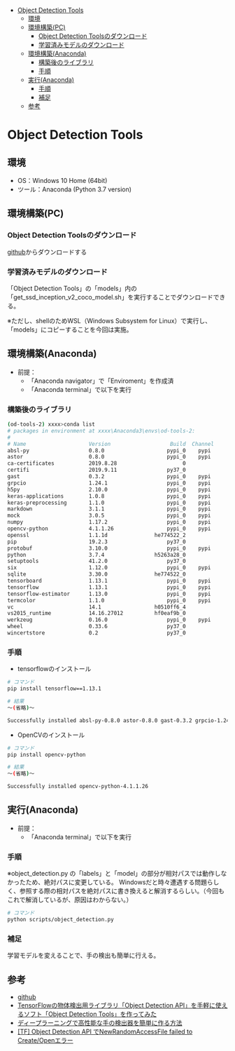 
- [Object Detection Tools](#object-detection-tools)
  - [環境](#%e7%92%b0%e5%a2%83)
  - [環境構築(PC)](#%e7%92%b0%e5%a2%83%e6%a7%8b%e7%af%89pc)
    - [Object Detection Toolsのダウンロード](#object-detection-tools%e3%81%ae%e3%83%80%e3%82%a6%e3%83%b3%e3%83%ad%e3%83%bc%e3%83%89)
    - [学習済みモデルのダウンロード](#%e5%ad%a6%e7%bf%92%e6%b8%88%e3%81%bf%e3%83%a2%e3%83%87%e3%83%ab%e3%81%ae%e3%83%80%e3%82%a6%e3%83%b3%e3%83%ad%e3%83%bc%e3%83%89)
  - [環境構築(Anaconda)](#%e7%92%b0%e5%a2%83%e6%a7%8b%e7%af%89anaconda)
    - [構築後のライブラリ](#%e6%a7%8b%e7%af%89%e5%be%8c%e3%81%ae%e3%83%a9%e3%82%a4%e3%83%96%e3%83%a9%e3%83%aa)
    - [手順](#%e6%89%8b%e9%a0%86)
  - [実行(Anaconda)](#%e5%ae%9f%e8%a1%8canaconda)
    - [手順](#%e6%89%8b%e9%a0%86-1)
    - [補足](#%e8%a3%9c%e8%b6%b3)
  - [参考](#%e5%8f%82%e8%80%83)

# Object Detection Tools
## 環境
- OS：Windows 10 Home (64bit)
- ツール：Anaconda (Python 3.7 version)
## 環境構築(PC)
### Object Detection Toolsのダウンロード
[github](https://github.com/karaage0703/object_detection_tools)からダウンロードする

### 学習済みモデルのダウンロード
「Object Detection Tools」の「models」内の「get_ssd_inception_v2_coco_model.sh」を実行することでダウンロードできる。

※ただし、shellのためWSL（Windows Subsystem for Linux）で実行し、「models」にコピーすることを今回は実施。

## 環境構築(Anaconda)
- 前提：
  -  「Anaconda navigator」で「Enviroment」を作成済
  -  「Anaconda terminal」で以下を実行
### 構築後のライブラリ
```sh
(od-tools-2) xxxx>conda list
# packages in environment at xxxx\Anaconda3\envs\od-tools-2:
#
# Name                    Version                   Build  Channel
absl-py                   0.8.0                    pypi_0    pypi
astor                     0.8.0                    pypi_0    pypi
ca-certificates           2019.8.28                     0
certifi                   2019.9.11                py37_0
gast                      0.3.2                    pypi_0    pypi
grpcio                    1.24.1                   pypi_0    pypi
h5py                      2.10.0                   pypi_0    pypi
keras-applications        1.0.8                    pypi_0    pypi
keras-preprocessing       1.1.0                    pypi_0    pypi
markdown                  3.1.1                    pypi_0    pypi
mock                      3.0.5                    pypi_0    pypi
numpy                     1.17.2                   pypi_0    pypi
opencv-python             4.1.1.26                 pypi_0    pypi
openssl                   1.1.1d               he774522_2
pip                       19.2.3                   py37_0
protobuf                  3.10.0                   pypi_0    pypi
python                    3.7.4                h5263a28_0
setuptools                41.2.0                   py37_0
six                       1.12.0                   pypi_0    pypi
sqlite                    3.30.0               he774522_0
tensorboard               1.13.1                   pypi_0    pypi
tensorflow                1.13.1                   pypi_0    pypi
tensorflow-estimator      1.13.0                   pypi_0    pypi
termcolor                 1.1.0                    pypi_0    pypi
vc                        14.1                 h0510ff6_4
vs2015_runtime            14.16.27012          hf0eaf9b_0
werkzeug                  0.16.0                   pypi_0    pypi
wheel                     0.33.6                   py37_0
wincertstore              0.2                      py37_0
```
### 手順
- tensorflowのインストール
```sh
# コマンド
pip install tensorflow==1.13.1
```
```sh
# 結果
～(省略)～

Successfully installed absl-py-0.8.0 astor-0.8.0 gast-0.3.2 grpcio-1.24.1 h5py-2.10.0 keras-applications-1.0.8 keras-preprocessing-1.1.0 markdown-3.1.1 mock-3.0.5 numpy-1.17.2 protobuf-3.10.0 six-1.12.0 tensorboard-1.13.1 tensorflow-1.13.1 tensorflow-estimator-1.13.0 termcolor-1.1.0 werkzeug-0.16.0
```
- OpenCVのインストール
```sh
# コマンド
pip install opencv-python
```
```sh
# 結果
～(省略)～

Successfully installed opencv-python-4.1.1.26
```

## 実行(Anaconda)
- 前提：
  -  「Anaconda terminal」で以下を実行
### 手順
※object_detection.py の「labels」と「model」の部分が相対パスでは動作しなかったため、絶対パスに変更している。
Windowsだと時々遭遇する問題らしく、参照する際の相対パスを絶対パスに書き換えると解消するらしい。（今回もこれで解消しているが、原因はわからない。）

```sh
# コマンド
python scripts/object_detection.py
```

### 補足
学習モデルを変えることで、手の検出も簡単に行える。

## 参考
- [github](https://github.com/karaage0703/object_detection_tools)
- [TensorFlowの物体検出用ライブラリ「Object Detection API」を手軽に使えるソフト「Object Detection Tools」を作ってみた](https://karaage.hatenadiary.jp/entry/2019/05/27/073000)
- [ディープラーニングで高性能な手の検出器を簡単に作る方法](https://qiita.com/karaage0703/items/962c550868b9383e78c7)
- [[TF] Object Detection API でNewRandomAccessFile failed to Create/Openエラー](https://qiita.com/onehara/items/4c69c9a81832f472445f)

